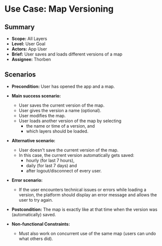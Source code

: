 # Use Case: Map Versioning

## Summary

- **Scope:** All Layers
- **Level:** User Goal
- **Actors:** App User
- **Brief:** User saves and loads different versions of a map
- **Assignee:** Thorben

## Scenarios

- **Precondition:**
  User has opened the app and a map.
- **Main success scenario:**

  - User saves the current version of the map.
  - User gives the version a name (optional).
  - User modifies the map.
  - User loads another version of the map by selecting
    - the name or time of a version, and
    - which layers should be loaded.

- **Alternative scenario:**
  - User doesn't save the current version of the map.
  - In this case, the current version automatically gets saved:
    - hourly (for last 7 hours),
    - daily (for last 7 days) and
    - after logout/disconnect of every user.
- **Error scenario:**
  - If the user encounters technical issues or errors while loading a version, the platform should display an error message and allows the user to try again.
- **Postcondition:**
  The map is exactly like at that time when the version was (automatically) saved.
- **Non-functional Constraints:**
  - Must also work on concurrent use of the same map (users can undo what others did).
